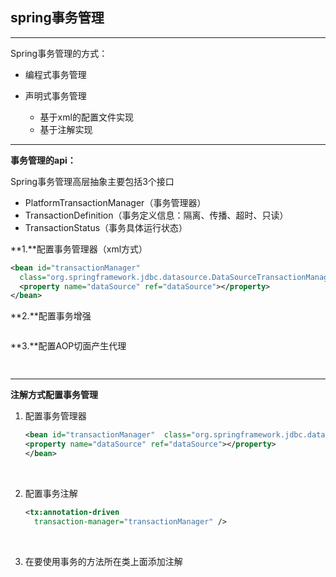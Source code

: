 ## spring事务管理

****

Spring事务管理的方式：

+ 编程式事务管理


+ 声明式事务管理
  + 基于xml的配置文件实现
  + 基于注解实现

-----

**事务管理的api：**

Spring事务管理高层抽象主要包括3个接口

- PlatformTransactionManager（事务管理器）
- TransactionDefinition（事务定义信息：隔离、传播、超时、只读）
- TransactionStatus（事务具体运行状态）





**1.**配置事务管理器（xml方式）

```xml
<bean id="transactionManager"
  class="org.springframework.jdbc.datasource.DataSourceTransactionManager">
  <property name="dataSource" ref="dataSource"></property>
</bean>
```

**2.**配置事务增强

```xml

```

**3.**配置AOP切面产生代理

```xml
 
```



------

**注解方式配置事务管理**

1. 配置事务管理器

   ```xml
   <bean id="transactionManager"  class="org.springframework.jdbc.datasource.DataSourceTransactionManager">  
   <property name="dataSource" ref="dataSource"></property>
   </bean>
   ```

   ​

2. 配置事务注解

   ```xml
   <tx:annotation-driven 
     transaction-manager="transactionManager" />
   ```

   ​

3. 在要使用事务的方法所在类上面添加注解


